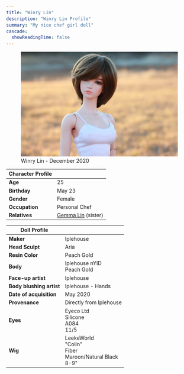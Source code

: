 ```yaml
---
title: "Winry Lin"
description: "Winry Lin Profile"
summary: "My nice chef girl doll"
cascade:
  showReadingTime: false
---
```

<figure><img src="featured.jpg" alt="A doll posing holding a white straw Hat" width="500"><figcaption>Winry Lin - December 2020</figcaption></figure> 

| Character Profile | |
| ----- | ---|
| **Age** | 25 |
| **Birthday** | May 23 |
| **Gender** | Female |
| **Occupation** | Personal Chef |
| **Relatives** | [Gemma Lin](../gemma/) (sister) |

| Doll Profile | |
| ----- | ---|
| **Maker** | Iplehouse  |
| **Head Sculpt** | Aria |
| **Resin Color** | Peach Gold |
| **Body** | Iplehouse nYID <br> Peach Gold |
| **Face-up artist** | Iplehouse |
| **Body blushing artist** | Iplehouse - Hands|
| **Date of acquisition** | May 2020 |
| **Provenance** | Directly from Iplehouse |
| **Eyes** | Eyeco Ltd <br> Silicone <br> A084 <br> 11/5 |
| **Wig** | LeekeWorld <br> "Colin" <br> Fiber <br> Maroon/Natural Black <br> 8-9" |